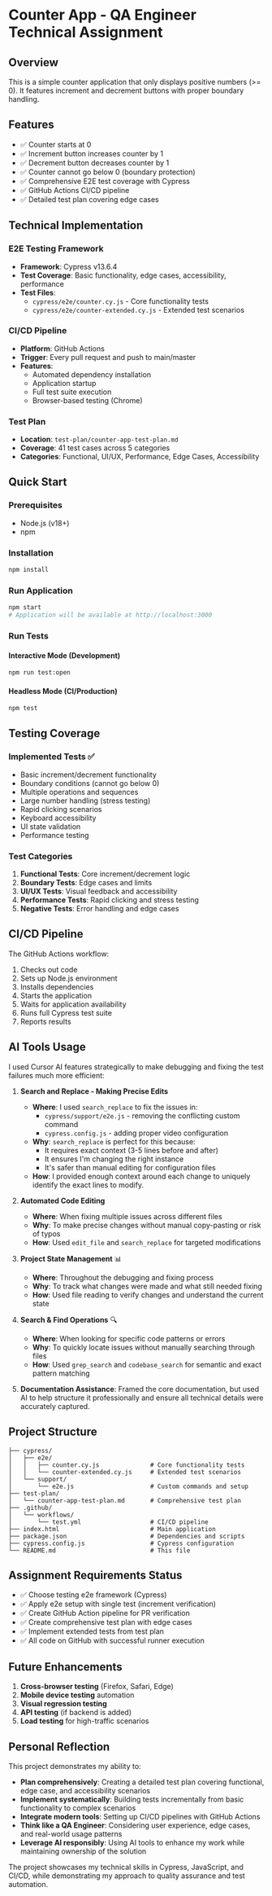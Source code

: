 # Counter App - QA Engineer Technical Assignment

## Overview
This is a simple counter application that only displays positive numbers (>= 0). It features increment and decrement buttons with proper boundary handling.

## Features
- ✅ Counter starts at 0
- ✅ Increment button increases counter by 1
- ✅ Decrement button decreases counter by 1
- ✅ Counter cannot go below 0 (boundary protection)
- ✅ Comprehensive E2E test coverage with Cypress
- ✅ GitHub Actions CI/CD pipeline
- ✅ Detailed test plan covering edge cases

## Technical Implementation

### E2E Testing Framework
- **Framework**: Cypress v13.6.4
- **Test Coverage**: Basic functionality, edge cases, accessibility, performance
- **Test Files**: 
  - `cypress/e2e/counter.cy.js` - Core functionality tests
  - `cypress/e2e/counter-extended.cy.js` - Extended test scenarios

### CI/CD Pipeline
- **Platform**: GitHub Actions
- **Trigger**: Every pull request and push to main/master
- **Features**: 
  - Automated dependency installation
  - Application startup
  - Full test suite execution
  - Browser-based testing (Chrome)

### Test Plan
- **Location**: `test-plan/counter-app-test-plan.md`
- **Coverage**: 41 test cases across 5 categories
- **Categories**: Functional, UI/UX, Performance, Edge Cases, Accessibility

## Quick Start

### Prerequisites
- Node.js (v18+)
- npm

### Installation
```bash
npm install
```

### Run Application
```bash
npm start
# Application will be available at http://localhost:3000
```

### Run Tests

#### Interactive Mode (Development)
```bash
npm run test:open
```

#### Headless Mode (CI/Production)
```bash
npm test
```

## Testing Coverage

### Implemented Tests ✅
- Basic increment/decrement functionality
- Boundary conditions (cannot go below 0)
- Multiple operations and sequences
- Large number handling (stress testing)
- Rapid clicking scenarios
- Keyboard accessibility
- UI state validation
- Performance testing

### Test Categories
1. **Functional Tests**: Core increment/decrement logic
2. **Boundary Tests**: Edge cases and limits
3. **UI/UX Tests**: Visual feedback and accessibility
4. **Performance Tests**: Rapid clicking and stress testing
5. **Negative Tests**: Error handling and edge cases

## CI/CD Pipeline

The GitHub Actions workflow:
1. Checks out code
2. Sets up Node.js environment
3. Installs dependencies
4. Starts the application
5. Waits for application availability
6. Runs full Cypress test suite
7. Reports results

## AI Tools Usage

I used Cursor AI features strategically to make debugging and fixing the test failures much more efficient:

1. **Search and Replace - Making Precise Edits**
   - **Where**: I used `search_replace` to fix the issues in:
     - `cypress/support/e2e.js` - removing the conflicting custom command
     - `cypress.config.js` - adding proper video configuration
   - **Why**: `search_replace` is perfect for this because:
     - It requires exact context (3-5 lines before and after)
     - It ensures I'm changing the right instance
     - It's safer than manual editing for configuration files
   - **How**: I provided enough context around each change to uniquely identify the exact lines to modify.

2. **Automated Code Editing**
   - **Where**: When fixing multiple issues across different files
   - **Why**: To make precise changes without manual copy-pasting or risk of typos
   - **How**: Used `edit_file` and `search_replace` for targeted modifications

3. **Project State Management** 📊
   - **Where**: Throughout the debugging and fixing process
   - **Why**: To track what changes were made and what still needed fixing
   - **How**: Used file reading to verify changes and understand the current state

4. **Search & Find Operations** 🔍
   - **Where**: When looking for specific code patterns or errors
   - **Why**: To quickly locate issues without manually searching through files
   - **How**: Used `grep_search` and `codebase_search` for semantic and exact pattern matching

5. **Documentation Assistance**: Framed the core documentation, but used AI 
to help structure it professionally and ensure all technical details were 
accurately captured.

## Project Structure
```
├── cypress/
│   ├── e2e/
│   │   ├── counter.cy.js              # Core functionality tests
│   │   └── counter-extended.cy.js     # Extended test scenarios
│   └── support/
│       └── e2e.js                     # Custom commands and setup
├── test-plan/
│   └── counter-app-test-plan.md       # Comprehensive test plan
├── .github/
│   └── workflows/
│       └── test.yml                   # CI/CD pipeline
├── index.html                         # Main application
├── package.json                       # Dependencies and scripts
├── cypress.config.js                  # Cypress configuration
└── README.md                          # This file
```

## Assignment Requirements Status

- ✅ Choose testing e2e framework (Cypress)
- ✅ Apply e2e setup with single test (increment verification)
- ✅ Create GitHub Action pipeline for PR verification
- ✅ Create comprehensive test plan with edge cases
- ✅ Implement extended tests from test plan
- ✅ All code on GitHub with successful runner execution

## Future Enhancements

1. **Cross-browser testing** (Firefox, Safari, Edge)
2. **Mobile device testing** automation
3. **Visual regression testing**
4. **API testing** (if backend is added)
5. **Load testing** for high-traffic scenarios

## Personal Reflection

This project demonstrates my ability to:
- **Plan comprehensively**: Creating a detailed test plan covering functional, edge case, and accessibility scenarios
- **Implement systematically**: Building tests incrementally from basic functionality to complex scenarios
- **Integrate modern tools**: Setting up CI/CD pipelines with GitHub Actions
- **Think like a QA Engineer**: Considering user experience, edge cases, and real-world usage patterns
- **Leverage AI responsibly**: Using AI tools to enhance my work while maintaining ownership of the solution

The project showcases my technical skills in Cypress, JavaScript, and CI/CD, while demonstrating my approach to quality assurance and test automation.
